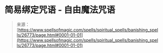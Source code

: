 <!--yml

category: 未分类

date: 2024-06-12 19:15:13

-->

# 简易绑定咒语 - 自由魔法咒语

> 来源：[https://www.spellsofmagic.com/spells/spiritual_spells/banishing_spells/26773/page.html#0001-01-01](https://www.spellsofmagic.com/spells/spiritual_spells/banishing_spells/26773/page.html#0001-01-01)
